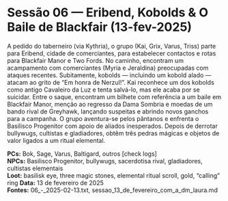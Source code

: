 # Sessão 06 — Eribend, Kobolds & O Baile de Blackfair (13-fev-2025)

A pedido do taberneiro (via Kythria), o grupo (Kai, Grix, Varus, Triss) parte para Eribend, cidade de comerciantes, para estabelecer contactos e rotas para Blackfair Manor e Two Fords. No caminho, encontram um acampamento com comerciantes (Myria e Jeraldina) preocupadas com ataques recentes. Subitamente, kobolds — incluindo um kobold alado — atacam ao grito de “Em honra de Nerzul!”. Kai reconhece um dos kobolds como antigo Cavaleiro da Luz e tenta salvá-lo, mas ele acaba por se suicidar. Entre o saque, encontram um bilhete com referência a um baile em Blackfair Manor, menção ao regresso da Dama Sombria e moedas de um bando rival de Greyhawk, lançando suspeitas e abrindo novos ganchos para a campanha.
O grupo aventura-se pelos pântanos e enfrenta o Basilisco Progenitor com apoio de aliados inesperados. Depois de derrotar bullywugs, cultistas e gladiadores, obtêm três pedras mágicas e objetos de valor ligados a um ritual elemental.

**PCs:** Bok, Sage, Varus, Baltigard, outros [check logs]  
**NPCs:** Basilisco Progenitor, bullywugs, sacerdotisa rival, gladiadores, cultistas elementais  
**Loot:** basilisk eye, three magic stones, elemental ritual scroll, gold, “calling” ring
**Data:** 13 de fevereiro de 2025  
**Fontes:** 06_-_2025-02-13.txt, sessao_13_de_fevereiro_com_a_dm_laura.md
